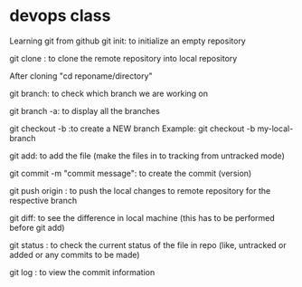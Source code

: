 # devops class
Learning git from github
git init: to initialize an empty repository

git clone <repo url>: to clone the remote repository into local repository

After cloning "cd reponame/directory"

git branch: to check which branch we are working on 

git branch -a: to display all the branches

git checkout -b <branch name>:to create a NEW branch
Example: git checkout -b my-local-branch

git add: to add the file (make the files in to tracking from untracked mode)

git commit -m "commit message": to create the commit (version)

git push origin <branch name>: to push the local changes to remote repository for the respective branch

git diff: to see the difference in local machine (this has to be performed before git add)

git status : to check the current status of the file in repo (like, untracked or added or any commits to be made)

git log : to view the commit information



